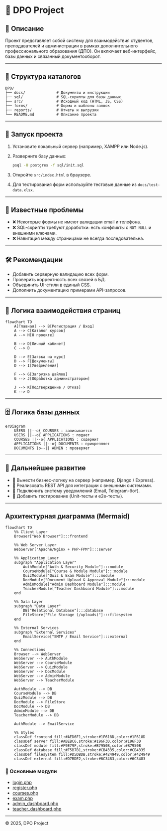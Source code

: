 # 📘 DPO Project

## 📖 Описание

Проект представляет собой систему для взаимодействия студентов, преподавателей и администрации в рамках дополнительного профессионального образования (ДПО). Он включает веб-интерфейс, базы данных и связанный документооборот.

---

## 📂 Структура каталогов

```
DPO/
├── docs/              # Документы и инструкции
├── sql/               # SQL-скрипты для базы данных
├── src/               # Исходный код (HTML, JS, CSS)
├── forms/             # Формы и шаблоны заявок
├── reports/           # Отчеты и выгрузки
└── README.md          # Описание проекта
```

---

## 🚀 Запуск проекта

1. Установите локальный сервер (например, XAMPP или Node.js).
2. Разверните базу данных:

   ```bash
   psql -U postgres -f sql/init.sql
   ```
3. Откройте `src/index.html` в браузере.
4. Для тестирования форм используйте тестовые данные из `docs/test-data.xlsx`.

---

## 📌 Известные проблемы

* ❌ Некоторые формы не имеют валидации email и телефона.
* ❌ SQL-скрипты требуют доработки: есть конфликты с `NOT NULL` и внешними ключами.
* ❌ Навигация между страницами не всегда последовательна.

---

## 🛠 Рекомендации

* Добавить серверную валидацию всех форм.
* Проверить корректность всех связей в БД.
* Объединить UI-стили в единый CSS.
* Дополнить документацию примерами API-запросов.

---

## 🔗 Логика взаимодействия страниц

```mermaid
flowchart TD
    A[Главная] --> B[Регистрация / Вход]
    A --> C[Каталог курсов]
    A --> H[О проекте]

    B --> D[Личный кабинет]
    C --> D

    D --> E[Заявка на курс]
    D --> F[Документы]
    D --> I[Уведомления]

    F --> G[Загрузка файлов]
    G --> J[Обработка администратором]

    J --> K[Подтверждение / Отказ]
    K --> D
```

---

## 🗄 Логика базы данных

```mermaid
erDiagram
    USERS ||--o{ COURSES : записывается
    USERS ||--o{ APPLICATIONS : подает
    COURSES ||--o{ APPLICATIONS : содержит
    APPLICATIONS ||--o{ DOCUMENTS : прикрепляет
    DOCUMENTS }o--|| ADMIN : проверяет
```

---

## 🎯 Дальнейшее развитие

* 📌 Вынести бизнес-логику на сервер (например, Django / Express).
* 📌 Реализовать REST API для интеграции с внешними системами.
* 📌 Подключить систему уведомлений (Email, Telegram-бот).
* 📌 Добавить тестирование (Unit-тесты и e2e-тесты).

---

## Архитектурная диаграмма (Mermaid)

```mermaid
flowchart TD
    %% Client Layer
    Browser["Web Browser"]:::frontend

    %% Web Server Layer
    WebServer["Apache/Nginx + PHP-FPM"]:::server

    %% Application Layer
    subgraph "Application Layer"
        AuthModule["Auth & Security Module"]:::module
        CourseModule["Course & Module Module"]:::module
        QuizModule["Quiz & Exam Module"]:::module
        DocModule["Document Upload & Approval Module"]:::module
        AdminModule["Admin Dashboard Module"]:::module
        TeacherModule["Teacher Dashboard Module"]:::module
    end

    %% Data Layer
    subgraph "Data Layer"
        DB["Relational Database"]:::database
        FileStore["File Storage (/uploads)"]:::filesystem
    end

    %% External Services
    subgraph "External Services"
        EmailService["SMTP / Email Service"]:::external
    end

    %% Connections
    Browser --> WebServer
    WebServer --> AuthModule
    WebServer --> CourseModule
    WebServer --> QuizModule
    WebServer --> DocModule
    WebServer --> AdminModule
    WebServer --> TeacherModule

    AuthModule --> DB
    CourseModule --> DB
    QuizModule --> DB
    DocModule --> FileStore
    DocModule --> DB
    AdminModule --> DB
    TeacherModule --> DB

    AuthModule --> EmailService

    %% Styles
    classDef frontend fill:#AED6F1,stroke:#1F618D,color:#1F618D
    classDef server fill:#ABEBC6,stroke:#196F3D,color:#196F3D
    classDef module fill:#F9E79F,stroke:#B7950B,color:#B7950B
    classDef database fill:#F5B7B1,stroke:#CB4335,color:#CB4335
    classDef filesystem fill:#D5DBDB,stroke:#424949,color:#424949
    classDef external fill:#D7BDE2,stroke:#6C3483,color:#6C3483

```
### 🔗 Основные модули
- [login.php](./login.php)
- [register.php](./register.php)
- [courses.php](./courses.php)
- [exam.php](./exam.php)
- [admin_dashboard.php](./admin_dashboard.php)
- [teacher_dashboard.php](./teacher_dashboard.php)

---

© 2025, DPO Project
